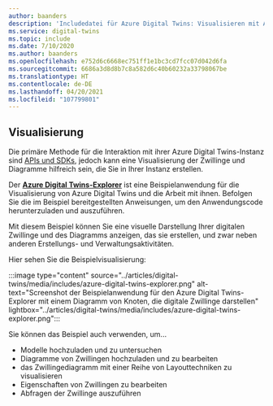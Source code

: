 ```yaml
---
author: baanders
description: 'Includedatei für Azure Digital Twins: Visualisieren mit Azure Digital Twins-Explorer'
ms.service: digital-twins
ms.topic: include
ms.date: 7/10/2020
ms.author: baanders
ms.openlocfilehash: e752d6c6668ec751ff1e1bc3cd7fcc07d042d6fa
ms.sourcegitcommit: 6686a3d8d8b7c8a582d6c40b60232a33798067be
ms.translationtype: HT
ms.contentlocale: de-DE
ms.lasthandoff: 04/20/2021
ms.locfileid: "107799801"
---
```

## <a name="visualization"></a>Visualisierung

Die primäre Methode für die Interaktion mit ihrer Azure Digital Twins-Instanz sind [APIs und SDKs](../articles/digital-twins/how-to-use-apis-sdks.md), jedoch kann eine Visualisierung der Zwillinge und Diagramme hilfreich sein, die Sie in Ihrer Instanz erstellen.

Der [**Azure Digital Twins-Explorer**](/samples/azure-samples/digital-twins-explorer/digital-twins-explorer/) ist eine Beispielanwendung für die Visualisierung von Azure Digital Twins und die Arbeit mit ihnen. Befolgen Sie die im Beispiel bereitgestellten Anweisungen, um den Anwendungscode herunterzuladen und auszuführen. 

Mit diesem Beispiel können Sie eine visuelle Darstellung Ihrer digitalen Zwillinge und des Diagramms anzeigen, das sie erstellen, und zwar neben anderen Erstellungs- und Verwaltungsaktivitäten.

Hier sehen Sie die Beispielvisualisierung:

:::image type="content" source="../articles/digital-twins/media/includes/azure-digital-twins-explorer.png" alt-text="Screenshot der Beispielanwendung für den Azure Digital Twins-Explorer mit einem Diagramm von Knoten, die digitale Zwillinge darstellen" lightbox="../articles/digital-twins/media/includes/azure-digital-twins-explorer.png":::

Sie können das Beispiel auch verwenden, um...
* Modelle hochzuladen und zu untersuchen
* Diagramme von Zwillingen hochzuladen und zu bearbeiten
* das Zwillingediagramm mit einer Reihe von Layouttechniken zu visualisieren
* Eigenschaften von Zwillingen zu bearbeiten
* Abfragen der Zwillinge auszuführen